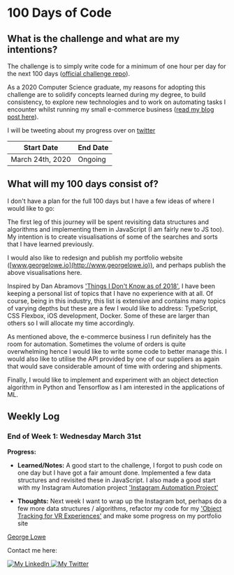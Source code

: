 # 100 Days of Code

## What is the challenge and what are my intentions?

The challenge is to simply write code for a minimum of one hour per day for the next 100 days ([official challenge repo](https://github.com/Kallaway/100-days-of-code)).

As a 2020 Computer Science graduate, my reasons for adopting this challenge are to solidify concepts learned during my degree, to build consistency, to explore new technologies and to work on automating tasks I encounter whilst running my small e-commerce business ([read my blog post here](http://georgelowe.io)).

I will be tweeting about my progress over on [twitter](http://www.twitter.com/gloweio)

| Start Date       | End Date |
| ---------------- | -------- |
| March 24th, 2020 | Ongoing  |

## What will my 100 days consist of?

I don't have a plan for the full 100 days but I have a few ideas of where I would like to go:

The first leg of this journey will be spent revisiting data structures and algorithms and implementing them in JavaScript (I am fairly new to JS too). My intention is to create visualisations of some of the searches and sorts that I have learned previously.

I would also like to redesign and publish my portfolio website ([www.georgelowe.io](http://www.georgelowe.io)), and perhaps publish the above visualisations here.

Inspired by Dan Abramovs ['Things I Don't Know as of 2018'](https://overreacted.io/things-i-dont-know-as-of-2018/), I have been keeping a personal list of topics that I have no experience with at all. Of course, being in this industry, this list is extensive and contains many topics of varying depths but these are a few I would like to address: TypeScript, CSS Flexbox, iOS development, Docker. Some of these are larger than others so I will allocate my time accordingly.

As mentioned above, the e-commerce business I run definitely has the room for automation. Sometimes the volume of orders is quite overwhelming hence I would like to write some code to better manage this. I would also like to utilise the API provided by one of our suppliers as again that would save considerable amount of time with ordering and shipments.

Finally, I would like to implement and experiment with an object detection algorithm in Python and Tensorflow as I am interested in the applications of ML.

## Weekly Log

### End of Week 1: Wednesday March 31st

**Progress:**

- **Learned/Notes:** A good start to the challenge, I forgot to push code on one day but I have got a fair amount done. Implemented a few data structures and revisited these in JavaScript. I also made a good start with my Instagram Automation project ['Instagram Automation Project'](https://github.com/georgelowe/Instagram-Automation)

- **Thoughts:** Next week I want to wrap up the Instagram bot, perhaps do a few more data structures / algorithms, refactor my code for my ['Object Tracking for VR Experiences'](https://github.com/georgelowe/VR-Object-Tracking) and make some progress on my portfolio site

[George Lowe](https://github.com/georgelowe)

Contact me here:

<p align="left">
  <a href="https://www.linkedin.com/in/george-lowe/"> 
    <img alt="My LinkedIn" src="https://img.shields.io/badge/-LinkedIn-0072b1?style=flat&logo=Linkedin&logoColor=white" />
  </a>
  <a href="https://twitter.com/gloweio"> 
    <img alt="My Twitter" src="https://img.shields.io/badge/-Twitter-00acee?style=flat&logo=Twitter&logoColor=white" />
  </a>
</p>
